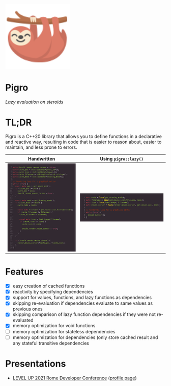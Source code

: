<img src='docs/_media/logo.svg' alt='logo' width='40%' />

# Pigro
_Lazy evaluation on steroids_

# TL;DR
Pigro is a C++20 library that allows you to define functions in a declarative and reactive way, resulting in code that is easier to reason about, easier to maintain, and less prone to errors.

Handwritten                          |        Using `pigro::lazy()`
:-----------------------------------:|:------------------------------------:
![](docs/comparison-handwritten.png) | ![](docs/comparison-using-pigro.png)

# Features
- [x] easy creation of cached functions
- [x] reactivity by specifying dependencies
- [x] support for values, functions, and lazy functions as dependencies
- [x] skipping re-evaluation if dependencies evaluate to same values as previous ones
- [x] skipping comparison of lazy function dependencies if they were not re-evaluated
- [x] memory optimization for void functions
- [ ] memory optimization for stateless dependencies
- [ ] memory optimization for dependencies (only store cached result and any stateful transitive dependencies

# Presentations
- [LEVEL UP 2021 Rome Developer Conference](https://github.com/erikvalkering/pigro_presentation_levelup2021/releases/download/v1/presentation.pdf) ([profile page](https://levelup.aiv01.it/EN/2021/84/Erik_Valkerin/888))
